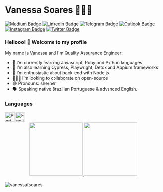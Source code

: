 # Vanessa Soares 👩🏻‍💻

[![Medium Badge](https://img.shields.io/badge/-Medium-000000?style=flat-square&labelColor=000000&logo=Medium&link=https://medium.com/@vanessafsoares/)](https://vanessafsoares.medium.com/)
[![Linkedin Badge](https://img.shields.io/badge/-LinkedIn-blue?style=flat-square&logo=Linkedin&logoColor=white&link=https://www.linkedin.com/in/vanessafsoares/)](https://www.linkedin.com/in/vanessafsoares/)
[![Telegram Badge](https://img.shields.io/badge/-Telegram-1ca0f1?style=flat-square&labelColor=1ca0f1&logo=telegram&logoColor=white&link=https://t.me/vanessafsoares)](https://t.me/vanessafsoares)
[![Outlook Badge](https://img.shields.io/badge/-Outlook-0072c6?style=flat-square&logo=microsoft&logoColor=white&link=mailto:vanessafsoares@hotmail.com)](mailto:vanessafsoares@hotmail.com)
[![Instagram Badge](https://img.shields.io/badge/-Instagram-833AB4?style=flat-square&labelColor=833AB4&logo=instagram&logoColor=white&link=https://www.instagram.com/d4rklipstick/)](https://www.instagram.com/d4rklipstick/)
[![Twitter Badge](https://img.shields.io/badge/-Twitter-1ca0f1?style=flat-square&labelColor=1ca0f1&logo=twitter&logoColor=white&link=https://twitter.com/lgdbittencourt)](https://twitter.com/d4rklipstick)

### Hellooo! 👋 Welcome to my profile

My name is Vanessa and I'm Quality Assurance Engineer:

- 📖 I’m currently learning Javascript, Ruby and Python languages
- 📖 I’m also learning Cypress, Playwright, Detox and Appium frameworks
- 🤩 I’m enthusiastic about back-end with Node.js
- 👩🏻‍💻 I’m looking to collaborate on open-source
- 😄 Pronouns: she/her 
- 🗣 Speaking native Brazilian Portuguese & advanced English.

### Languages
</div>
<div style="display: inline-block">
<img src="https://img.icons8.com/color/48/000000/brazil-circular.png" height="30" width="30" title="Português"/>
<img src="https://img.icons8.com/color/48/000000/usa-circular.png" height="30" width="30" title="English"/>
</div>
<br>

<div align="center">
  <a href="https://github.com/ttorquati">
    <img src="https://github-readme-stats.vercel.app/api?username=vanessafsoares&count_private=true&show_icons=true" height="172em" style="max-width: 100%;" />
    <img src="https://github-readme-stats.vercel.app/api/top-langs/?username=vanessafsoares&layout=compact" height="172em" style="max-width: 100%;" />
  </a>
</div>

<br />

<img src="https://komarev.com/ghpvc/?username=vanessafsoares" alt="vanessafsoares" />
